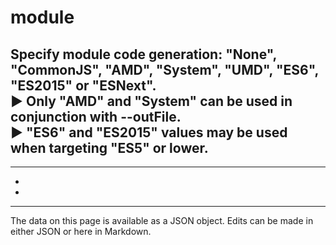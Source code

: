 <!-- Important! Do not modify comment blocks. They are necessary for the transformer to work properly -->

<!-- title -->
# module

<!-- shortDescription -->
Specify module code generation: "None", "CommonJS", "AMD", "System", "UMD", "ES6", "ES2015" or "ESNext".<br/>► Only "AMD" and "System" can be used in conjunction with --outFile.<br/>► "ES6" and "ES2015" values may be used when targeting "ES5" or lower.
---

<!-- extendedDescription -->

---

<!-- references -->
- []()
- []()
---

<!-- footer -->
The data on this page is available as a JSON object. Edits can be made in either JSON or here in Markdown.
